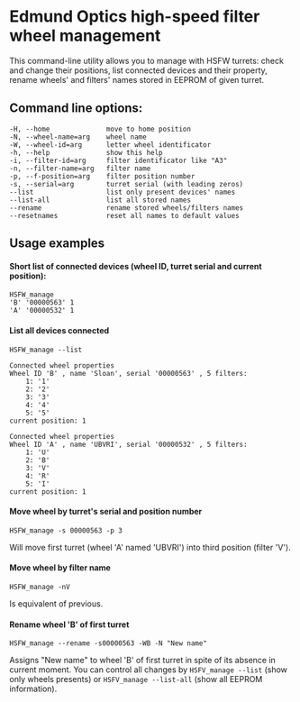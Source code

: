 Edmund Optics high-speed filter wheel management
================================================

This command-line utility allows you to manage with HSFW turrets: check and change their positions,
list connected devices and their property, rename wheels' and filters' names stored in EEPROM of
given turret.

## Command line options:


    -H, --home              move to home position
    -N, --wheel-name=arg    wheel name
    -W, --wheel-id=arg      letter wheel identificator
    -h, --help              show this help
    -i, --filter-id=arg     filter identificator like "A3"
    -n, --filter-name=arg   filter name
    -p, --f-position=arg    filter position number
    -s, --serial=arg        turret serial (with leading zeros)
    --list                  list only present devices' names
    --list-all              list all stored names
    --rename                rename stored wheels/filters names
    --resetnames            reset all names to default values

## Usage examples

#### Short list of connected devices (wheel ID, turret serial and current position):
    HSFW_manage
    'B' '00000563' 1
    'A' '00000532' 1

#### List all devices connected
    HSFW_manage --list

    Connected wheel properties
    Wheel ID 'B' , name 'Sloan', serial '00000563' , 5 filters:
        1: '1'
        2: '2'
        3: '3'
        4: '4'
        5: '5'
    current position: 1

    Connected wheel properties
    Wheel ID 'A' , name 'UBVRI', serial '00000532' , 5 filters:
        1: 'U'
        2: 'B'
        3: 'V'
        4: 'R'
        5: 'I'
    current position: 1

#### Move wheel by turret's serial and position number
    HSFW_manage -s 00000563 -p 3

Will move first turret (wheel 'A' named 'UBVRI') into third position (filter 'V').

#### Move wheel by filter name
    HSFW_manage -nV

Is equivalent of previous.

#### Rename wheel 'B' of first turret
    HSFW_manage --rename -s00000563 -WB -N "New name"

Assigns "New name" to wheel 'B' of first turret in spite of its absence in current moment.
You can control all changes by `HSFV_manage --list` (show only wheels presents) or
`HSFV_manage --list-all` (show all EEPROM information).

